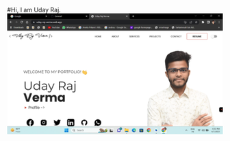 #Hi, I am Uday Raj.
![alt text](https://github.com/Udaytech1/DevPortfolio/blob/master/Screenshot%20(18).png)
